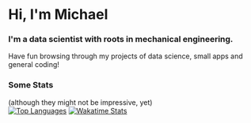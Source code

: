 # Hi, I'm Michael
### I'm a data scientist with roots in mechanical engineering.
  
Have fun browsing through my projects of data science, small apps and general coding!  
  
  
### Some Stats
(although they might not be impressive, yet)  
[![Top Languages](https://github-readme-stats.vercel.app/api/top-langs/?username=MaelkoM&layout=compact&theme=dracula&hide_border=true)](https://github.com/MaelkoM/github-readme-stats)
[![Wakatime Stats](https://github-readme-stats.vercel.app/api/wakatime?username=MaelkoM&layout=compact&theme=dracula&hide_border=true)](https://github.com/MaelkoM/github-readme-stats)
